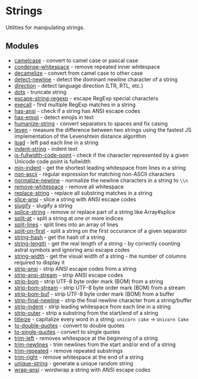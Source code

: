 # Strings

Utilities for manipulating strings.

## Modules

* [camelcase](https://github.com/sindresorhus/camelcase) - convert to camel case or pascal case
* [condense-whitespace](https://github.com/sindresorhus/condense-whitespace) - remove repeated inner whitespace
* [decamelize](https://github.com/sindresorhus/decamelize) - convert from camel case to other case
* [detect-newline](https://github.com/sindresorhus/detect-newline) - detect the dominant newline character of a string
* [direction](https://github.com/wooorm/direction) - detect language direction (LTR, RTL, etc.)
* [dots](https://github.com/sindresorhus/dots) - truncate string
* [escape-string-regexp](https://github.com/sindresorhus/escape-string-regexp) - escape RegExp special characters
* [execall](https://github.com/sindresorhus/execall) - find multiple RegExp matches in a string
* [has-ansi](https://github.com/sindresorhus/has-ansi) - check if a string has ANSI escape codes
* [has-emoji](https://github.com/sindresorhus/has-emoji) - detect emojis in text
* [humanize-string](https://github.com/sindresorhus/humanize-string) - convert separators to spaces and fix casing
* [leven](https://github.com/sindresorhus/leven) - measure the difference between two strings using the fastest JS implementation of the Levenshtein distance algorithm
* [lpad](https://github.com/sindresorhus/lpad) - left pad each line in a string
* [indent-string](https://github.com/sindresorhus/indent-string) - indent text
* [is-fullwidth-code-point](https://github.com/sindresorhus/is-fullwidth-code-point) - check if the character represented by a given Unicode code point is fullwidth
* [min-indent](https://github.com/sindresorhus/min-indent) - get the shortest leading whitespace from lines in a string
* [non-ascii](https://github.com/sindresorhus/non-ascii) - regular expression for matching non-ASCII characters
* [normalize-newline](https://github.com/sindresorhus/normalize-newline) - normalize the newline characters in a string to `\\n`
* [remove-whitespace](https://github.com/javiercejudo/remove-whitespace) - remove all whitespace
* [replace-string](https://github.com/sindresorhus/replace-string) - replace all substring matches in a string
* [slice-ansi](https://github.com/sindresorhus/slice-ansi) - slice a string with ANSI escape codes
* [slugify](https://github.com/sindresorhus/slugify) - slugify a string
* [splice-string](https://github.com/sindresorhus/splice-string) - remove or replace part of a string like Array#splice
* [split-at](https://github.com/sindresorhus/split-at) - split a string at one or more indices
* [split-lines](https://github.com/sindresorhus/split-lines) - split lines into an array of lines
* [split-on-first](https://github.com/sindresorhus/split-on-first) - split a string on the first occurance of a given separator
* [string-hash](https://github.com/sindresorhus/string-hash) - get the hash of a string
* [string-length](https://github.com/sindresorhus/string-length) - get the real length of a string - by correctly counting astral symbols and ignoring ansi escape codes
* [string-width](https://github.com/sindresorhus/string-width) - get the visual width of a string - the number of columns required to display it
* [strip-ansi](https://github.com/sindresorhus/strip-ansi) - strip ANSI escape codes from a string
* [strip-ansi-stream](https://github.com/sindresorhus/strip-ansi-stream) - strip ANSI escape codes
* [strip-bom](https://github.com/sindresorhus/strip-bom) - strip UTF-8 byte order mark (BOM) from a string
* [strip-bom-stream](https://github.com/sindresorhus/strip-bom-stream) - strip UTF-8 byte order mark (BOM) from a stream
* [strip-bom-buf](https://github.com/sindresorhus/strip-bom-buf) - strip UTF-8 byte order mark (BOM) from a buffer
* [strip-final-newline](https://github.com/sindresorhus/strip-final-newline) - strip the final newline character from a string/buffer
* [strip-indent](https://github.com/sindresorhus/strip-indent) - strip leading whitespace from each line in a string
* [strip-outer](https://github.com/sindresorhus/strip-outer) - strip a substring from the start/end of a string
* [titleize](https://github.com/sindresorhus/titleize) - capitalize every word in a string: `unicorn cake` → `Unicorn Cake`
* [to-double-quotes](https://github.com/sindresorhus/to-double-quotes) - convert to double quotes
* [to-single-quotes](https://github.com/sindresorhus/to-single-quotes) - convert to single quotes
* [trim-left](https://github.com/sindresorhus/trim-left) - removes whitespace at the beginning of a string
* [trim-newlines](https://github.com/sindresorhus/trim-newlines) - trim newlines from the start and/or end of a string
* [trim-repeated](https://github.com/sindresorhus/trim-repeated) - remove repeated substrings
* [trim-right](https://github.com/sindresorhus/trim-right) - remove whitespace at the end of a string
* [unique-string](https://github.com/sindresorhus/unique-string) - generate a unique random string
* [wrap-ansi](https://github.com/sindresorhus/wrap-ansi) - wordwrap a string with ANSI escape codes
